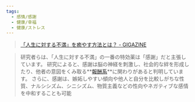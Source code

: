 ```yaml
---
tags:
  - 感情/感謝
  - 健康/幸福
  - 健康/ストレス
---
```

>[「人生に対する不満」を癒やす方法とは？ - GIGAZINE](https://gigazine.net/news/20191209-antidote-to-dissatisfaction/)

>研究者らは、「人生に対する不満」の一番の特効薬は「感謝」だと主張しています。
>研究によると、感謝は脳の神経を刺激し、社会的な絆を形成したり、他者の意図をくみ取る**[報酬系](https://ja.wikipedia.org/wiki/%E5%A0%B1%E9%85%AC%E7%B3%BB)**に関わりがあると判明しています。
>さらに、感謝は、嫉妬しやすい傾向や他人と自分を比較しがちな性質、ナルシシズム、シニシズム、物質主義などの性向やネガティブな感情を中和することも可能
>